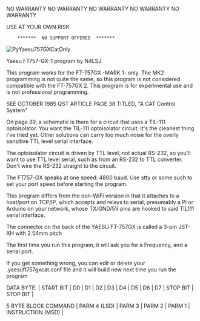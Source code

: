 
NO WARRANTY
NO WARRANTY
NO WARRANTY
NO WARRANTY
NO WARRANTY

USE AT YOUR OWN RISK

        *******  NO SUPPORT OFFERED  *******

![PyYaesu757GXCatOnly](https://user-images.githubusercontent.com/76819904/107883968-2f396980-6ec0-11eb-998e-cba89e6d7e38.png)

Yaesu FT757-GX-1 program by N4LSJ

This program works for the FT-757GX -MARK 1- only.  The MK2 programming
is not quite the same, so this program is not considered compatible
with the FT-757GX 2.   This program is for experimental use and is
not professional programming.

SEE OCTOBER 1985 QST ARTICLE PAGE 38 TITLED, "A CAT Control System"

On page 39, a schematic is there for a circuit that uses a TIL-111
optoisolator.  You want the TIL-111 optoisolator circuit.  It's the
cleanest thing I've tried yet.  Other solutions can carry too much
noise for the overly sensitive TTL level serial interface.

The optoisolator circuit is driven by TTL level, not actual RS-232,
so you'll want to use TTL level serial, such as from an RS-232 to
TTL converter.  Don't wire the RS-232 straight to the circuit.

The FT757-GX speaks at one speed: 4800 baud.  Use stty or some such
to set your port speed before starting the program.

This program differs from the non-WiFi version in that it attaches
to a host/port on TCP/IP, which accepts and relays to serial, 
presumably a Pi or Arduino on your network, whose TX/GND/5V pins
are hooked to said TIL111 serial interface.

The connector on the back of the YAESU FT-757GX is called a
3-pin JST-XH with 2.54mm pitch

The first time you run this program, it will ask you for 
a Frequency, and a serial port.

If you get something wrong, you can edit or delete your .yaesuft757gxcat.conf
file and it will build new next time you run the program


DATA BYTE:
| START BIT | D0 | D1 | D2 | D3 | D4 | D5 | D6 | D7 | STOP BIT | STOP BIT |

5 BYTE BLOCK COMMAND
| PARM 4 (LSD) | PARM 3 | PARM 2 | PARM 1 | INSTRUCTION (MSD) |


